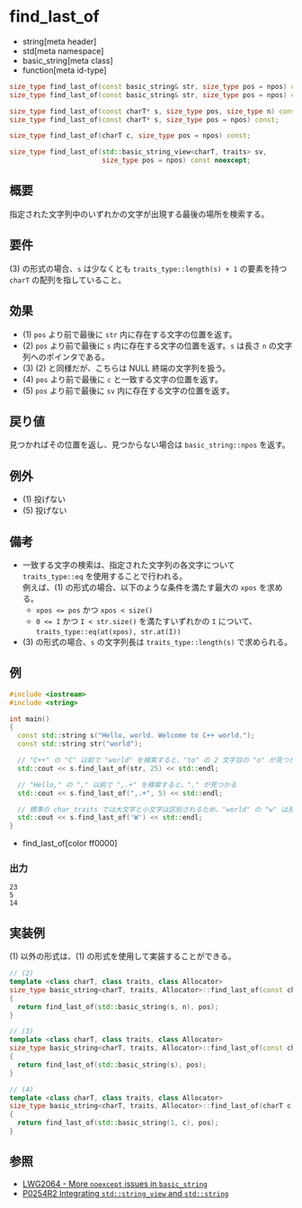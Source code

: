 # find_last_of
* string[meta header]
* std[meta namespace]
* basic_string[meta class]
* function[meta id-type]

```cpp
size_type find_last_of(const basic_string& str, size_type pos = npos) const;          // (1) C++03
size_type find_last_of(const basic_string& str, size_type pos = npos) const noexcept; // (1) C++11

size_type find_last_of(const charT* s, size_type pos, size_type n) const;             // (2)
size_type find_last_of(const charT* s, size_type pos = npos) const;                   // (3)

size_type find_last_of(charT c, size_type pos = npos) const;                          // (4) C++11

size_type find_last_of(std::basic_string_view<charT, traits> sv,
                       size_type pos = npos) const noexcept;                          // (5) C++17
```

## 概要
指定された文字列中のいずれかの文字が出現する最後の場所を検索する。


## 要件
(3) の形式の場合、`s` は少なくとも `traits_type::length(s) + 1` の要素を持つ `charT` の配列を指していること。


## 効果
- (1) `pos` より前で最後に `str` 内に存在する文字の位置を返す。
- (2) `pos` より前で最後に `s` 内に存在する文字の位置を返す。`s` は長さ `n` の文字列へのポインタである。
- (3) (2) と同様だが、こちらは NULL 終端の文字列を扱う。
- (4) `pos` より前で最後に `c` と一致する文字の位置を返す。
- (5) `pos` より前で最後に `sv` 内に存在する文字の位置を返す。


## 戻り値
見つかればその位置を返し、見つからない場合は `basic_string::npos` を返す。


## 例外
- (1) 投げない
- (5) 投げない


## 備考
- 一致する文字の検索は、指定された文字列の各文字について `traits_type::eq` を使用することで行われる。  
	例えば、(1) の形式の場合、以下のような条件を満たす最大の `xpos` を求める。
	* `xpos <= pos` かつ `xpos < size()`
	* `0 <= I` かつ `I < str.size()` を満たすいずれかの `I` について、`traits_type::eq(at(xpos), str.at(I))`
- (3) の形式の場合、`s` の文字列長は `traits_type::length(s)` で求められる。


## 例
```cpp example
#include <iostream>
#include <string>

int main()
{
  const std::string s("Hello, world. Welcome to C++ world.");
  const std::string str("world");

  // "C++" の "C" 以前で "world" を検索すると、"to" の 2 文字目の "o" が見つかる
  std::cout << s.find_last_of(str, 25) << std::endl;

  // "Hello," の "," 以前で ",.+" を検索すると、"," が見つかる
  std::cout << s.find_last_of(",.+", 5) << std::endl;

  // 標準の char_traits では大文字と小文字は区別されるため、"world" の "w" は見つからずに "Welcome" の "W" が見つかる
  std::cout << s.find_last_of('W') << std::endl;
}
```
* find_last_of[color ff0000]

### 出力
```
23
5
14
```


## 実装例
(1) 以外の形式は、(1) の形式を使用して実装することができる。
```cpp
// (2)
template <class charT, class traits, class Allocator>
size_type basic_string<charT, traits, Allocator>::find_last_of(const charT* s, size_type pos, size_type n) const
{
  return find_last_of(std::basic_string(s, n), pos);
}

// (3)
template <class charT, class traits, class Allocator>
size_type basic_string<charT, traits, Allocator>::find_last_of(const charT* s, size_type pos = npos) const
{
  return find_last_of(std::basic_string(s), pos);
}

// (4)
template <class charT, class traits, class Allocator>
size_type basic_string<charT, traits, Allocator>::find_last_of(charT c, size_type pos = npos) const
{
  return find_last_of(std::basic_string(1, c), pos);
}
```

## 参照
- [LWG2064 - More `noexcept` issues in `basic_string`](https://wg21.cmeerw.net/lwg/issue2064)
- [P0254R2 Integrating `std::string_view` and `std::string`](http://www.open-std.org/jtc1/sc22/wg21/docs/papers/2016/p0254r2.pdf)
